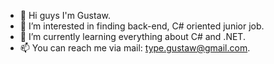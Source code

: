 - 👋 Hi guys I'm Gustaw.
- 👀 I’m interested in finding back-end, C# oriented junior job.
- 🌱 I’m currently learning everything about C# and .NET.
- 📫 You can reach me via mail: type.gustaw@gmail.com.
